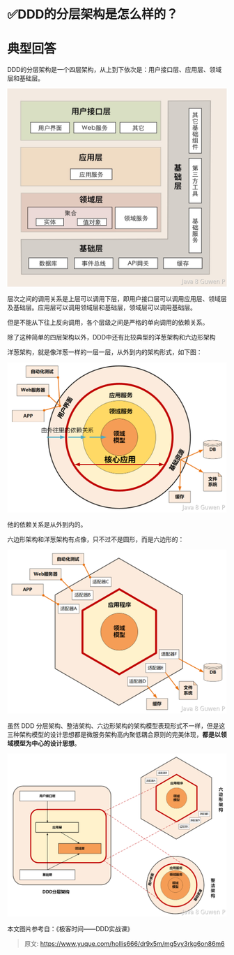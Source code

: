 # ✅DDD的分层架构是怎么样的？


# 典型回答

DDD的分层架构是一个四层架构，从上到下依次是：用户接口层、应用层、领域层和基础层。

![image.png](./img/QTCRdRRPTlkCd9Nf/1685861039102-25f6a7a4-2c2a-4f05-a775-99079935332e-025025.png)

层次之间的调用关系是上层可以调用下层，即用户接口层可以调用应用层、领域层及基础层。应用层可以调用领域层和基础层，领域层可以调用基础层。

但是不能从下往上反向调用，各个层级之间是严格的单向调用的依赖关系。

除了这种简单的四层架构以外，DDD中还有比较典型的洋葱架构和六边形架构

洋葱架构，就是像洋葱一样的一层一层，从外到内的架构形式，如下图：

![image.png](./img/QTCRdRRPTlkCd9Nf/1685861299754-4524e227-7f8d-4f7f-b466-2d20fdea61a1-006697.png)

他的依赖关系是从外到内的。

六边形架构和洋葱架构有点像，只不过不是圆形，而是六边形的：

![image.png](./img/QTCRdRRPTlkCd9Nf/1685861346529-f22178f9-944f-4b3b-a9c3-4fc2ed9577ea-591237.png)

虽然 DDD 分层架构、整洁架构、六边形架构的架构模型表现形式不一样，但是这三种架构模型的设计思想都是微服务架构高内聚低耦合原则的完美体现，**都是以领域模型为中心的设计思想**。

![image.png](./img/QTCRdRRPTlkCd9Nf/1685861394105-ef041ab6-8d33-416b-9617-44a263ef1d62-483859.png)


本文图片参考自：《极客时间——DDD实战课》


> 原文: <https://www.yuque.com/hollis666/dr9x5m/mg5vy3rkg6on86m6>